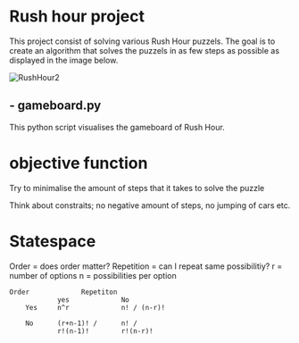 # Rush hour project

This project consist of solving various Rush Hour puzzels. The goal is to create an algorithm that solves the puzzels in as few steps as possible as displayed in the image below.


![RushHour2](https://user-images.githubusercontent.com/98396172/211304990-5ac416e4-6c5f-41ac-90bc-79ca68478e87.jpeg)

## - gameboard.py

This python script visualises the gameboard of Rush Hour. 

# objective function

Try to minimalise the amount of steps that it takes to solve the puzzle

Think about constraits; no negative amount of steps, no jumping of cars etc. 

# Statespace

Order = does order matter?
Repetition = can I repeat same possibilitiy?
r = number of options
n = possibilities per option

    Order             Repetiton
                yes             No
        Yes     n^r             n! / (n-r)! 
        
        No      (r+n-1)! /      n! /
                r!(n-1)!        r!(n-r)!
    
